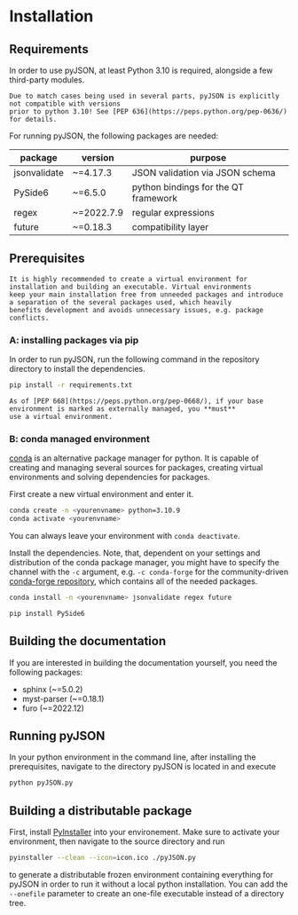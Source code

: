 # Installation

## Requirements

In order to use pyJSON, at least Python 3.10 is required, alongside a few third-party modules.

```{warning}
Due to match cases being used in several parts, pyJSON is explicitly not compatible with versions
prior to python 3.10! See [PEP 636](https://peps.python.org/pep-0636/) for details.
```

For running pyJSON, the following packages are needed:

| package      | version    | purpose                              |
|--------------|------------|--------------------------------------|
| jsonvalidate | ~=4.17.3   | JSON validation via JSON schema      |
| PySide6      | ~=6.5.0    | python bindings for the QT framework |
| regex        | ~=2022.7.9 | regular expressions                  |
| future       | ~=0.18.3   | compatibility layer                  |

## Prerequisites

```{note}
It is highly recommended to create a virtual environment for installation and building an executable. Virtual environments 
keep your main installation free from unneeded packages and introduce a separation of the several packages used, which heavily
benefits development and avoids unnecessary issues, e.g. package conflicts.
```

### A: installing packages via pip

In order to run pyJSON, run the following command in the repository directory to install the dependencies.

```bash
pip install -r requirements.txt
```

```{warning}
As of [PEP 668](https://peps.python.org/pep-0668/), if your base environment is marked as externally managed, you **must**
use a virtual environment.
```

### B: conda managed environment

[conda](https://docs.conda.io/en/latest/) is an alternative package manager for python. It is capable of creating and managing
several sources for packages, creating virtual environments and solving dependencies for packages.

First create a new virtual environment and enter it.
```bash
conda create -n <yourenvname> python=3.10.9
conda activate <yourenvname>
```

You can always leave your environment with `conda deactivate`.

Install the dependencies. Note, that, dependent on your settings and distribution of the conda package manager, you might have
to specify the channel with the `-c` argument, e.g. `-c conda-forge` for the community-driven [conda-forge repository](https://conda-forge.org/),
which contains all of the needed packages.

```bash
conda install -n <yourenvname> jsonvalidate regex future
```

```bash
pip install PySide6
```

## Building the documentation

If you are interested in building the documentation yourself, you need the following packages:

* sphinx (~=5.0.2)
* myst-parser (~=0.18.1)
* furo (~=2022.12)

## Running pyJSON
In your python environment in the command line, after installing the prerequisites, navigate to the directory pyJSON is located in and execute 

```bash
python pyJSON.py
```

## Building a distributable package
First, install [PyInstaller](https://pyinstaller.org/en/stable/) into your environement. Make sure to activate your environment, then navigate to the source directory and run

```bash
pyinstaller --clean --icon=icon.ico ./pyJSON.py
```

to generate a distributable frozen environment containing everything for pyJSON in order to run it without a local python installation.
You can add the `--onefile` parameter to create an one-file executable instead of a directory tree. 
